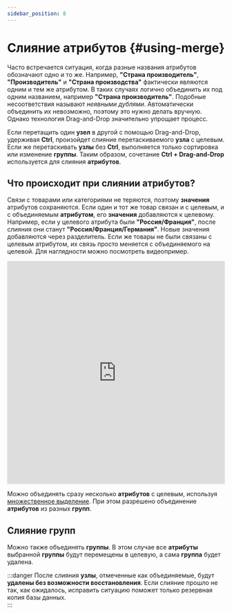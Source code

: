 ```yaml
---
sidebar_position: 8
---
```


# Слияние атрибутов {#using-merge}  

Часто встречается ситуация, когда разные названия атрибутов обозначают одно и то же. Например, **"Страна производитель"**, **"Производитель"** и **"Страна производства"** фактически являются одним и тем же атрибутом. В таких случаях логично объединить их под одним названием, например **"Страна производитель"**. Подобные несоответствия называют *неявными дублями*. Автоматически объединить их невозможно, поэтому это нужно делать вручную. Однако технология Drag-and-Drop значительно упрощает процесс.  

Если перетащить один **узел** в другой с помощью Drag-and-Drop, удерживая **Ctrl**, произойдет слияние перетаскиваемого **узла** с целевым. Если же перетаскивать **узлы** без **Ctrl**, выполняется только сортировка или изменение **группы**. Таким образом, сочетание **Ctrl + Drag-and-Drop** используется для слияния **атрибутов**.  

## Что происходит при слиянии атрибутов?  

Связи с товарами или категориями не теряются, поэтому **значения** атрибутов сохраняются. Если один и тот же товар связан и с целевым, и с объединяемым **атрибутом**, его **значения** добавляются к целевому. Например, если у целевого атрибута были **"Россия/Франция"**, после слияния они станут **"Россия/Франция/Германия"**. Новые значения добавляются через разделитель. Если же товары не были связаны с целевым атрибутом, их связь просто меняется с объединяемого на целевой. Для наглядности можно посмотреть видеопример.  

<iframe width="100%" height="515" src="https://www.youtube.com/embed/Z1w8sFOJy_E" title="YouTube video player" frameborder="0" allow="accelerometer; autoplay; clipboard-write; encrypted-media; gyroscope; picture-in-picture" allowfullscreen></iframe>


Можно объединять сразу несколько **атрибутов** с целевым, используя [множественное выделение](/module-features/tree-features.md). При этом разрешено объединение **атрибутов** из разных **групп**.  

## Слияние групп  

Можно также объединять **группы**. В этом случае все **атрибуты** выбранной **группы** будут перемещены в целевую, а сама **группа** будет удалена.  

:::danger
После слияния **узлы**, отмеченные как объединяемые, будут **удалены без возможности восстановления**. Если слияние прошло не так, как ожидалось, исправить ситуацию поможет только резервная копия базы данных.  
:::
